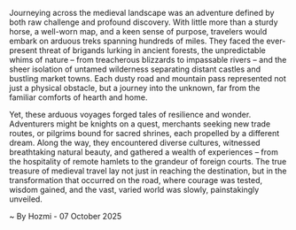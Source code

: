 
Journeying across the medieval landscape was an adventure defined by both raw challenge and profound discovery. With little more than a sturdy horse, a well-worn map, and a keen sense of purpose, travelers would embark on arduous treks spanning hundreds of miles. They faced the ever-present threat of brigands lurking in ancient forests, the unpredictable whims of nature – from treacherous blizzards to impassable rivers – and the sheer isolation of untamed wilderness separating distant castles and bustling market towns. Each dusty road and mountain pass represented not just a physical obstacle, but a journey into the unknown, far from the familiar comforts of hearth and home.

Yet, these arduous voyages forged tales of resilience and wonder. Adventurers might be knights on a quest, merchants seeking new trade routes, or pilgrims bound for sacred shrines, each propelled by a different dream. Along the way, they encountered diverse cultures, witnessed breathtaking natural beauty, and gathered a wealth of experiences – from the hospitality of remote hamlets to the grandeur of foreign courts. The true treasure of medieval travel lay not just in reaching the destination, but in the transformation that occurred on the road, where courage was tested, wisdom gained, and the vast, varied world was slowly, painstakingly unveiled.

~ By Hozmi - 07 October 2025
